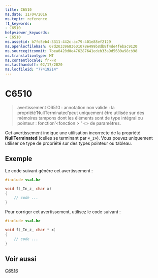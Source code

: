 ```yaml
---
title: C6510
ms.date: 11/04/2016
ms.topic: reference
f1_keywords:
- C6510
helpviewer_keywords:
- C6510
ms.assetid: b7fc5eb4-3311-442c-ac79-401e88ef2129
ms.openlocfilehash: 07d20339683601078e499b8db8f4de4febac9120
ms.sourcegitcommit: 7bea0420d0e476287641edeb33a9d5689a98cb98
ms.translationtype: MT
ms.contentlocale: fr-FR
ms.lasthandoff: 02/17/2020
ms.locfileid: "77419214"
---
```

# <a name="c6510"></a>C6510

> avertissement C6510 : annotation non valide : la propriété’NullTerminated’peut uniquement être utilisée sur des mémoires tampons dont les éléments sont de type intégral ou pointeur : fonction'\<fonction > ' \<> de paramètres.

Cet avertissement indique une utilisation incorrecte de la propriété **NullTerminated** (celles se terminant par «`_z`»). Vous pouvez uniquement utiliser ce type de propriété sur des types pointeur ou tableau.

## <a name="example"></a>Exemple

Le code suivant génère cet avertissement :

```cpp
#include <sal.h>

void f(_In_z_ char x)
{
    // code ...
}
```

Pour corriger cet avertissement, utilisez le code suivant :

```cpp
#include <sal.h>

void f(_In_z_ char * x)
{
    // code ...
}
```

## <a name="see-also"></a>Voir aussi

[C6516](../code-quality/c6516.md)
